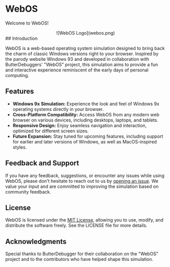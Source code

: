 # WebOS

Welcome to WebOS!

<div style="text-align:center;">
    ![WebOS Logo](webos.png)
</div>
## Introduction

WebOS is a web-based operating system simulation designed to bring back the charm of classic Windows versions right to your browser. Inspired by the parody website Windows 93 and developed in collaboration with ButterDebuggers' "WebOS" project, this simulation aims to provide a fun and interactive experience reminiscent of the early days of personal computing.

## Features

- **Windows 9x Simulation:** Experience the look and feel of Windows 9x operating systems directly in your browser.
- **Cross-Platform Compatibility:** Access WebOS from any modern web browser on various devices, including desktops, laptops, and tablets.
- **Responsive Design:** Enjoy seamless navigation and interaction, optimized for different screen sizes.
- **Future Expansion:** Stay tuned for upcoming features, including support for earlier and later versions of Windows, as well as MacOS-inspired styles.

## Feedback and Support

If you have any feedback, suggestions, or encounter any issues while using WebOS, please don't hesitate to reach out to us by [opening an issue](https://github.com/dvsloth/webos/issues). We value your input and are committed to improving the simulation based on community feedback.

## License

WebOS is licensed under the [MIT License](LICENSE), allowing you to use, modify, and distribute the software freely. See the LICENSE file for more details.

## Acknowledgments

Special thanks to ButterDebugger for their collaboration on the "WebOS" project and to the contributors who have helped shape this simulation.

